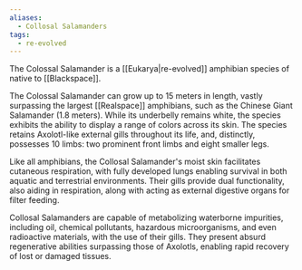 ```yaml
---
aliases:
  - Collosal Salamanders
tags:
  - re-evolved
---
```

The Colossal Salamander is a [[Eukarya|re-evolved]] amphibian species of native to [[Blackspace]].

The Colossal Salamander can grow up to 15 meters in length, vastly surpassing the largest [[Realspace]] amphibians, such as the Chinese Giant Salamander (1.8 meters). ​While its underbelly remains white, the species exhibits the ability to display a range of colors across its skin. The species retains Axolotl-like external gills throughout its life, and, distinctly, possesses 10 limbs: two prominent front limbs and eight smaller legs.

Like all amphibians, the Collosal Salamander's ​​moist skin facilitates cutaneous respiration, with fully developed lungs enabling survival in both aquatic and terrestrial environments. Their gills provide dual functionality, also aiding in respiration, along with acting as external digestive organs for filter feeding.

Collosal Salamanders are capable of metabolizing waterborne impurities, including oil, chemical pollutants, hazardous microorganisms, and even radioactive materials, with the use of their gills. They present absurd regenerative abilities surpassing those of Axolotls, enabling rapid recovery of lost or damaged tissues.